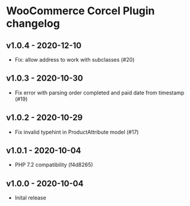 # WooCommerce Corcel Plugin changelog

## v1.0.4 - 2020-12-10

* Fix: allow address to work with subclasses (#20)

## v1.0.3 - 2020-10-30

* Fix error with parsing order completed and paid date from timestamp (#19)

## v1.0.2 - 2020-10-29

* Fix invalid typehint in ProductAttribute model (#17)

## v1.0.1 - 2020-10-04

* PHP 7.2 compatibility (f4d8265)

## v1.0.0 - 2020-10-04

* Inital release